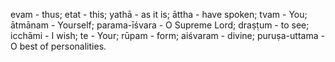 evam - thus; etat - this; yathā - as it is; āttha - have spoken; tvam - You; ātmānam - Yourself; parama-īśvara - O Supreme Lord; draṣṭum - to see; icchāmi - I wish; te - Your; rūpam - form; aiśvaram - divine; puruṣa-uttama - O best of personalities.